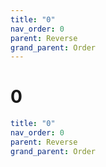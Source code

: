 ```yaml
---
title: "0"
nav_order: 0
parent: Reverse
grand_parent: Order
---
```


# 0

```yaml
title: "0"
nav_order: 0
parent: Reverse
grand_parent: Order
```
